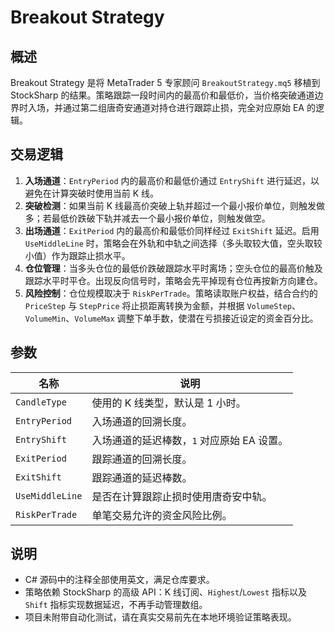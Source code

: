 # Breakout Strategy

## 概述

Breakout Strategy 是将 MetaTrader 5 专家顾问 `BreakoutStrategy.mq5` 移植到 StockSharp 的结果。策略跟踪一段时间内的最高价和最低价，当价格突破通道边界时入场，并通过第二组唐奇安通道对持仓进行跟踪止损，完全对应原始 EA 的逻辑。

## 交易逻辑

1. **入场通道**：`EntryPeriod` 内的最高价和最低价通过 `EntryShift` 进行延迟，以避免在计算突破时使用当前 K 线。
2. **突破检测**：如果当前 K 线最高价突破上轨并超过一个最小报价单位，则触发做多；若最低价跌破下轨并减去一个最小报价单位，则触发做空。
3. **出场通道**：`ExitPeriod` 内的最高价和最低价同样经过 `ExitShift` 延迟。启用 `UseMiddleLine` 时，策略会在外轨和中轨之间选择（多头取较大值，空头取较小值）作为跟踪止损水平。
4. **仓位管理**：当多头仓位的最低价跌破跟踪水平时离场；空头仓位的最高价触及跟踪水平时平仓。出现反向信号时，策略会先平掉现有仓位再按新方向建仓。
5. **风险控制**：仓位规模取决于 `RiskPerTrade`。策略读取账户权益，结合合约的 `PriceStep` 与 `StepPrice` 将止损距离转换为金额，并根据 `VolumeStep`、`VolumeMin`、`VolumeMax` 调整下单手数，使潜在亏损接近设定的资金百分比。

## 参数

| 名称 | 说明 |
| --- | --- |
| `CandleType` | 使用的 K 线类型，默认是 1 小时。 |
| `EntryPeriod` | 入场通道的回溯长度。 |
| `EntryShift` | 入场通道的延迟棒数，`1` 对应原始 EA 设置。 |
| `ExitPeriod` | 跟踪通道的回溯长度。 |
| `ExitShift` | 跟踪通道的延迟棒数。 |
| `UseMiddleLine` | 是否在计算跟踪止损时使用唐奇安中轨。 |
| `RiskPerTrade` | 单笔交易允许的资金风险比例。 |

## 说明

- C# 源码中的注释全部使用英文，满足仓库要求。
- 策略依赖 StockSharp 的高级 API：K 线订阅、`Highest`/`Lowest` 指标以及 `Shift` 指标实现数据延迟，不再手动管理数组。
- 项目未附带自动化测试，请在真实交易前先在本地环境验证策略表现。
